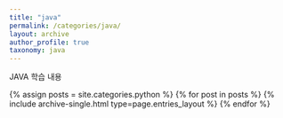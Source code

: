 ```yaml
---
title: "java"
permalink: /categories/java/
layout: archive
author_profile: true
taxonomy: java
---
```


JAVA 학습 내용

{% assign posts = site.categories.python %}
{% for post in posts %} {% include archive-single.html type=page.entries_layout %} {% endfor %}
